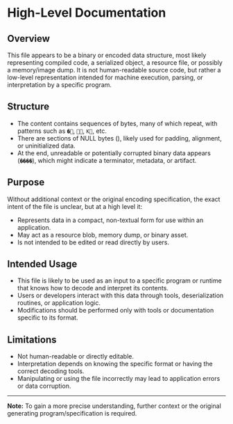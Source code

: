 # High-Level Documentation

## Overview

This file appears to be a binary or encoded data structure, most likely representing compiled code, a serialized object, a resource file, or possibly a memory/image dump. It is not human-readable source code, but rather a low-level representation intended for machine execution, parsing, or interpretation by a specific program.

## Structure

- The content contains sequences of bytes, many of which repeat, with patterns such as `�  `, `  `, `K  `, etc.
- There are sections of NULL bytes (`    `), likely used for padding, alignment, or uninitialized data.
- At the end, unreadable or potentially corrupted binary data appears (`����`), which might indicate a terminator, metadata, or artifact.

## Purpose

Without additional context or the original encoding specification, the exact intent of the file is unclear, but at a high level it:

- Represents data in a compact, non-textual form for use within an application.
- May act as a resource blob, memory dump, or binary asset.
- Is not intended to be edited or read directly by users.

## Intended Usage

- This file is likely to be used as an input to a specific program or runtime that knows how to decode and interpret its contents.
- Users or developers interact with this data through tools, deserialization routines, or application logic.
- Modifications should be performed only with tools or documentation specific to its format.

## Limitations

- Not human-readable or directly editable.
- Interpretation depends on knowing the specific format or having the correct decoding tools.
- Manipulating or using the file incorrectly may lead to application errors or data corruption.

---

**Note:** To gain a more precise understanding, further context or the original generating program/specification is required.